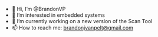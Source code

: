 - 👋 Hi, I’m @BrandonVP
- 👀 I’m interested in embedded systems
- 🌱 I’m currently working on a new version of the Scan Tool
- 📫 How to reach me: brandonjvanpelt@gmail.com

<!---
BrandonVP/BrandonVP is a ✨ special ✨ repository because its `README.md` (this file) appears on your GitHub profile.
You can click the Preview link to take a look at your changes.
--->
